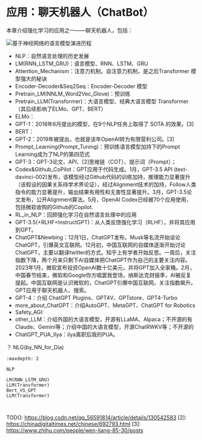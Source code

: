 

<!--
 * @version:
 * @Author:  StevenJokess（蔡舒起） https://github.com/StevenJokess
 * @Date: 2023-10-25 23:19:44
 * @LastEditors:  StevenJokess（蔡舒起） https://github.com/StevenJokess
 * @LastEditTime: 2024-06-22 10:21:04
 * @Description:
 * @Help me: make friends by a867907127@gmail.com and help me get some “foreign” things or service I need in life; 如有帮助，请资助，失业3年了。![支付宝收款码](https://github.com/StevenJokess/d2rl/blob/master/img/%E6%94%B6.jpg)
 * @TODO::
 * @Reference:
-->
# 应用：聊天机器人（ChatBot）

本章介绍强化学习的应用之一——聊天机器人，包括：

![基于神经网络的语言模型演进历程](../../../img/NN_based_language_model_developing.png)

- NLP：自然语言处理的历史发展
- LM(RNN_LSTM_GRU)：语言模型、RNN、LSTM、GRU
- Attention_Mechanism：注意力机制。自注意力机制，是之后Transformer 模型强大的秘诀
- Encoder-Decoder&Seq2Seq：Encoder-Decoder 模型
- Pretrain_LM(NNLM_Word2Vec_Glove)：预训练
- Pretrain_LLM(Transformer)：大语言模型、经典大语言模型 Transformer（其后续影响了ELMo、GPT、BERT）
- ELMo：
- GPT-1：2018年6月提出的模型，在9个NLP任务上取得了 SOTA 的效果。[3]
- BERT：
- GPT-2：2019年被提出，也就是该年OpenAI转为有限营利公司。[3]
- Prompt_Learning(Prompt_Tuning)：预训练语言模型加持下的Prompt Learning成为了NLP的第四范式
- GPT-3：GPT-3论文、API、[2]思维链（COT）、提示词（Prompt）；
- Codex&Github_CoPilot：GPT应用于代码生成。1月，GPT-3.5 API (text-davinci-002)发布，该模型经过Github代码的训练加持，推理能力显著提升（该假设的因果关系待学术界论证），经过Alignment技术的加持，Follow人类指令的能力显著提升，输出结果有用性和无害性显著提升。3月，GPT-3.5论文发布，公开Alignment算法。5月，OpenAI Codex已经被70个应用使用，包括微软收购的Github的Copilot.
- RL_in_NLP：回顾强化学习在自然语言处理中的应用
- GPT-3.5(+RLHF=InstructGPT)：从人类反馈强化学习（RLHF），并将其应用到GPT。
- ChatGPT&Newbing：12月1日，ChatGPT发布。Musk等名流开始谈论ChatGPT，引爆英文互联网。12月初，中国互联网的自媒体逐渐开始讨论ChatGPT，主要以翻译twitter的方式。知乎上有学者开始反思。一周后，关注指数下降，两个月来只剩下AI自媒体把ChatGPT作为自己的主要关注内容。2023年1月，微软宣布投资OpenAI数十亿美元，并将GPT加入全家桶。2月，中国春节结束，微软和Google你方唱罢我登场，纳斯达克财报季，AI被反复提起。中国互联网是认识微软的，ChatGPT引爆中国互联网，关注指数飙升。GPT应用于聊天机器人、搜索。
- GPT-4：介绍 ChatGPT Plugins、GPT4V、GPTstore、GPT4-Turbo
- more_about_ChatGPT：介绍AutoGPT、MetaGPT、ChatGPT for Robotics
- Safety_AGI:
- other_LLM：介绍外国的大语言模型，开源有LLaMA、Alpaca；不开源的有Claude、Gemini等；介绍中国的大语言模型，开源ChatRWKV等；不开源的
- ChatGPT_PUA_Ilya：ilya离职后我的PUA。

？ NLG(by_NN_for_Dia)

```toc
:maxdepth: 2

NLP

LM(RNN_LSTM_GRU)
LLM(Transformer)
Bert_VS_GPT
LLM(Transformer)



```

TODO: https://blog.csdn.net/qq_56591814/article/details/130542583
[2]: https://chinadigitaltimes.net/chinese/692793.html
[3]: https://www.zhihu.com/people/wen-liang-85-30/posts

